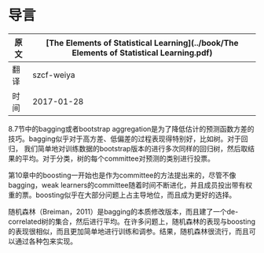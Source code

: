 # 导言

| 原文   | [The Elements of Statistical Learning](../book/The Elements of Statistical Learning.pdf) |
| ---- | ---------------------------------------- |
| 翻译   | szcf-weiya                               |
| 时间   | 2017-01-28                               |

8.7节中的bagging或者bootstrap aggregation是为了降低估计的预测函数方差的技巧。bagging似乎对于高方差、低偏差的过程表现得特别好，比如树。对于回归， 我们简单地对训练数据的bootstrap版本的进行多次同样的回归树，然后取结果的平均。对于分类，树的每个committee对预测的类别进行投票。

第10章中的boosting一开始也是作为committee的方法提出来的，尽管不像bagging，weak learners的committee随着时间不断进化，并且成员投出带有权重的票。boosting似乎在大部分问题上占主导地位，而且成为更好的选择。

随机森林（Breiman，2011）是bagging的本质修改版本，而且建了一个de-correlated树的集合，然后进行平均。在许多问题上，随机森林的表现与boosting的表现很相似，而且更加简单地进行训练和调参。结果，随机森林很流行，而且可以通过各种包来实现。

